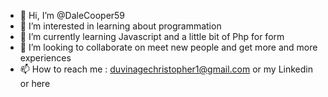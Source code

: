 - 👋 Hi, I’m @DaleCooper59
- 👀 I’m interested in learning about programmation
- 🌱 I’m currently learning Javascript and a little bit of Php for form 
- 💞️ I’m looking to collaborate on meet new people and get more and more experiences
- 📫 How to reach me : duvinagechristopher1@gmail.com or my Linkedin or here

<!---
DaleCooper59/DaleCooper59 is a ✨ special ✨ repository because its `README.md` (this file) appears on your GitHub profile.
You can click the Preview link to take a look at your changes.
--->
